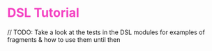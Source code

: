 # <b><span style="color:#f442c2">DSL Tutorial</span></b>

// TODO: Take a look at the tests in the DSL modules for examples of fragments & how to use them until then
